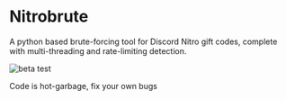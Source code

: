 # Nitrobrute
A python based brute-forcing tool for Discord Nitro gift codes, complete with multi-threading and rate-limiting detection.

![beta test](https://i.imgur.com/87jLPgt.png)

Code is hot-garbage, fix your own bugs

